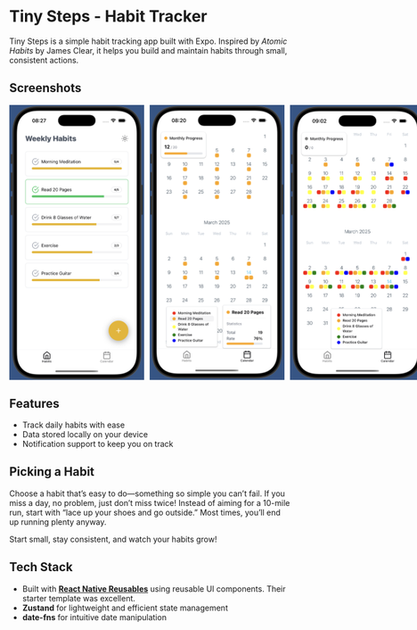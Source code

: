 # Tiny Steps - Habit Tracker

Tiny Steps is a simple habit tracking app built with Expo. Inspired by _Atomic Habits_ by James Clear, it helps you build and maintain habits through small, consistent actions.

## Screenshots

<div style="display: flex; gap: 10px;">
  <img src="./assets/screenshots/home.png" alt="Weekly habits view showing progress bars" width="48%">
  <img src="./assets/screenshots/calendar.png" alt="Monthly calendar view showing habit completion" width="48%">
    <img src="./assets/screenshots/calendar2.png" alt="Monthly calendar view showing habit completion" width="48%">
</div>

## Features

- Track daily habits with ease
- Data stored locally on your device
- Notification support to keep you on track

## Picking a Habit

Choose a habit that’s easy to do—something so simple you can’t fail. If you miss a day, no problem, just don’t miss twice! Instead of aiming for a 10-mile run, start with “lace up your shoes and go outside.” Most times, you’ll end up running plenty anyway.

Start small, stay consistent, and watch your habits grow!

## Tech Stack

- Built with [**React Native Reusables**](https://rnr-docs.vercel.app/getting-started/introduction/) using reusable UI components. Their starter template was excellent.
- **Zustand** for lightweight and efficient state management
- **date-fns** for intuitive date manipulation
